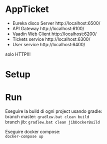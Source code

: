 # AppTicket

- Eureka disco Server   http://localhost:6500/
- API Gateway           http://localhost:6100/
- Vaadin Web Client     http://localhost:6200/
- Tickets service       http://localhost:6300/
- User service          http://localhost:6400/

solo HTTP!!!

# Setup


# Run
Eseguire la build di ogni project usando gradle:
<br />branch master: `gradlew.bat clean build`
<br />branch jib: `gradlew.bat clean jibDockerBuild`

Eseguire docker compose:<br />
`docker-compose up`
